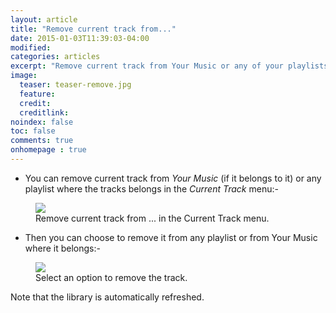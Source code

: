 ```yaml
---
layout: article
title: "Remove current track from..."
date: 2015-01-03T11:39:03-04:00
modified:
categories: articles
excerpt: "Remove current track from Your Music or any of your playlists."
image:
  teaser: teaser-remove.jpg
  feature:
  credit: 
  creditlink:
noindex: false
toc: false
comments: true
onhomepage : true
---
```


* You can remove current track from _Your Music_ (if it belongs to it) or any playlist where the tracks belongs in the *Current Track* menu:-

<figure>
	<img src="{{ site.url }}/images/remove1.jpg">
	<figcaption>Remove current track from ... in the Current Track menu.</figcaption>
</figure>

* Then you can choose to remove it from any playlist or from Your Music where it belongs:-

<figure>
	<img src="{{ site.url }}/images/remove2.jpg">
	<figcaption>Select an option to remove the track.</figcaption>
</figure>

Note that the library is automatically refreshed.
